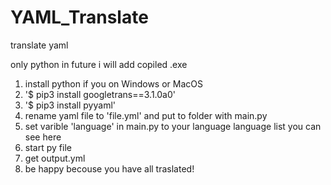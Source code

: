# YAML_Translate
translate yaml 


only python in future i will add copiled .exe
1. install python if you on Windows or MacOS
2. '$ pip3 install googletrans==3.1.0a0'
3. '$ pip3 install pyyaml'
4. rename yaml file to 'file.yml' and put to folder with main.py
5. set varible 'language' in main.py to your language language list you can see here
6. start py file
7. get output.yml
8. be happy becouse you have all traslated!
